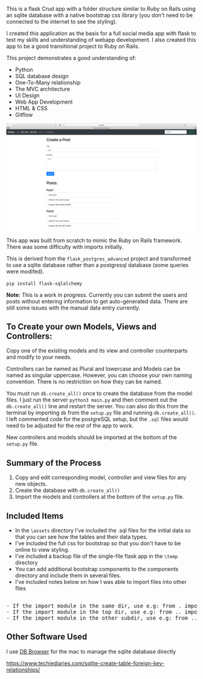 This is a flask Crud app with a folder structure similar to Ruby on Rails using an sqlite database with a native bootstrap css library (you don't need to be connected to the internet to see the styling).

I created this application as the basis for a full social media app with flask to test my skills and understanding of webapp development. I also created this app to be a good transitional project to Ruby on Rails.

This project demonstrates a good understanding of:

- Python
- SQL database design
- One-To-Many relationship
- The MVC architecture
- UI Design
- Web App Development
- HTML & CSS
- Gitflow


![](https://github.com/TutorialDoctor/TD-Flask-Apps/blob/master/Apps/flask_crud_rorStructure_sqlite_bootstrap/app/assets/screen.png)

This app was built from scratch to mimic the Ruby on Rails framework. There was some difficulty with imports initially.

This is derived from the `flask_postgres_advanced` project and transformed to use a sqlite database rather than a postgresql database (some queries were modifed).

`pip install flask-sqlalchemy`

**Note:** This is a work in progress. Currently you can submit the users and posts without entering information to get auto-generated data. There are still some issues with the manual data entry currently.


## To Create your own Models, Views and Controllers:

Copy one of the existing models and its view and controller counterparts and modify to your needs.

Controllers can be named as Plural and lowercase and Models can be named as singular uppercase. However, you can choose your own naming convention. There is no restriction on how they can be named.

You must run `db.create_all()` once to create the database from the model files. I just run the server `python3 main.py` and then comment out the `db.create_all()` line and restart the server. You can also do this from the terminal by importing `db` from the `setup.py` file and running `db.create_all()`. I left commented code for the postgreSQL setup, but the `.sql` files would need to be adjusted for the rest of the app to work.

New controllers and models should be imported at the bottom of the `setup.py` file.

## Summary of the Process

1. Copy and edit corresponding model, controller and view files for any new objects.
2. Create the database with `db.create_all()`
3. Import the models and controllers at the bottom of the `setup.py` file.

## Included Items

- In the `\assets` directory I've included the .sql files for the initial data so that you can see how the tables and their data types.
- I've included the full css for bootstrap so that you don't have to be online to view styling.
- I've included a backup file of the single-file flask app in the `\temp` directory
- You can add additional bootstrap components to the components directory and include them in several files.
- I've included notes below on how I was able to import files into other files

<pre>

- If the import module in the same dir, use e.g: from . import core
- If the import module in the top dir, use e.g: from .. import core
- If the import module in the other subdir, use e.g: from ..other import core</pre>

## Other Software Used

I use [DB Browser](https://sqlitebrowser.org) for the mac to manage the sqlite database directly 

https://www.techiediaries.com/sqlite-create-table-foreign-key-relationships/


